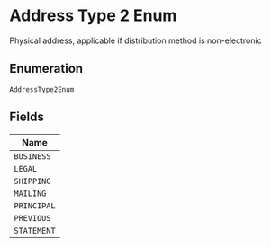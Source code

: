 
# Address Type 2 Enum

Physical address, applicable if distribution method is non-electronic

## Enumeration

`AddressType2Enum`

## Fields

| Name |
|  --- |
| `BUSINESS` |
| `LEGAL` |
| `SHIPPING` |
| `MAILING` |
| `PRINCIPAL` |
| `PREVIOUS` |
| `STATEMENT` |

